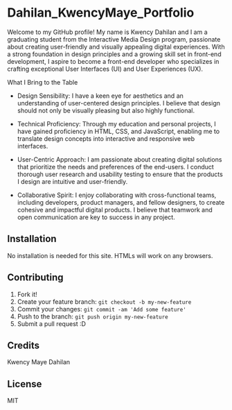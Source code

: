 # Dahilan_KwencyMaye_Portfolio

Welcome to my GitHub profile! My name is Kwency Dahilan and I am a graduating student from the Interactive Media Design program, passionate about creating user-friendly and visually appealing digital experiences. With a strong foundation in design principles and a growing skill set in front-end development, I aspire to become a front-end developer who specializes in crafting exceptional User Interfaces (UI) and User Experiences (UX).

What I Bring to the Table

- Design Sensibility: I have a keen eye for aesthetics and an understanding of user-centered design principles. I believe that design should not only be visually pleasing but also highly functional.

- Technical Proficiency: Through my education and personal projects, I have gained proficiency in HTML, CSS, and JavaScript, enabling me to translate design concepts into interactive and responsive web interfaces.

- User-Centric Approach: I am passionate about creating digital solutions that prioritize the needs and preferences of the end-users. I conduct thorough user research and usability testing to ensure that the products I design are intuitive and user-friendly.

- Collaborative Spirit: I enjoy collaborating with cross-functional teams, including developers, product managers, and fellow designers, to create cohesive and impactful digital products. I believe that teamwork and open communication are key to success in any project.

## Installation

No installation is needed for this site. HTMLs will work on any browsers.

## Contributing

1. Fork it!
2. Create your feature branch: `git checkout -b my-new-feature`
3. Commit your changes: `git commit -am 'Add some feature'`
4. Push to the branch: `git push origin my-new-feature`
5. Submit a pull request :D

## Credits

Kwency Maye Dahilan

## License

MIT
